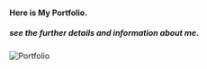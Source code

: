#### Here is My Portfolio.
##### see the further details and information about me.
![Portfolio]((https://gaurityagi01.netlify.app/))
